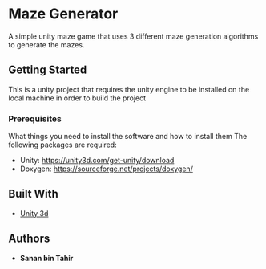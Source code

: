 # Maze Generator

 A simple unity maze game that uses 3 different maze generation algorithms to generate the mazes.

## Getting Started

This is a unity project that requires the unity engine to be installed on the local machine in order to build the project

### Prerequisites

What things you need to install the software and how to install them
The following packages are required:

* Unity: https://unity3d.com/get-unity/download
* Doxygen: https://sourceforge.net/projects/doxygen/

## Built With

* [Unity 3d](https://docs.unity3d.com/Manual/index.html)

## Authors

* **Sanan bin Tahir**

